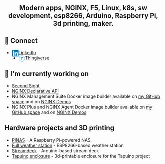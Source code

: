 <h2 align="center">
Modern apps, NGINX, F5, Linux, k8s, sw development, esp8266, Arduino, Raspberry Pi, 3d printing, maker.
</h2> 


## 🤝 Connect

- <img align="left" src="/images/linkedin.svg" alt="L" width="21px"/> <a href="https://www.linkedin.com/in/fabriziofiorucci/">LinkedIn</a>
- <img align="left" src="/images/thingiverse.svg" alt="T" width="21px"/> <a href="https://www.thingiverse.com/fiorucci">Thingiverse</a>

## 🔭 I'm currently working on

- [Second Sight](https://github.com/F5Networks/SecondSight)
- [NGINX Declarative API](https://www.github.com/fabriziofiorucci/NGINX-Declarative-API)
- NGINX Management Suite Docker image builder available on [my GitHub space](https://github.com/fabriziofiorucci/NGINX-NMS-Docker) and on [NGINX Demos](https://github.com/nginxinc/NGINX-Demos/tree/master/nginx-nms-docker)
- NGINX Plus and NGINX Agent Docker image builder available on [my GitHub space](https://github.com/fabriziofiorucci/NGINX-Plus-with-Agent) and on [NGINX Demos](https://github.com/nginxinc/NGINX-Demos/tree/master/nginx-agent-docker)

## Hardware projects and 3D printing

- [PiNAS](https://github.com/fabriziofiorucci/PiNAS) - A Raspberry Pi-powered NAS
- [Full weather station](https://github.com/fabriziofiorucci/Full-Weather-Station) - ESP8266-based weather station
- [Streamdeck](https://github.com/fabriziofiorucci/Streamdeck) - Arduino-based stream deck
- [Tapuino enclosure](https://github.com/sweetlilmre/tapuino/tree/master/CAD) - 3d-printable enclosure for the Tapuino project
